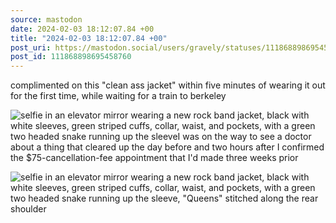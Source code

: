 ```yaml
---
source: mastodon
date: 2024-02-03 18:12:07.84 +00
title: "2024-02-03 18:12:07.84 +00"
post_uri: https://mastodon.social/users/gravely/statuses/111868898695458760
post_id: 111868898695458760
---
```

complimented on this "clean ass jacket" within five minutes of wearing it out for the first time, while waiting for a train to berkeley


![selfie in an elevator mirror wearing a new rock band jacket, black with white sleeves, green striped cuffs, collar, waist, and pockets, with a green two headed snake running up the sleeveI was on the way to see a doctor about a thing that cleared up the day before and two hours after I confirmed the $75-cancellation-fee appointment that I'd made three weeks prior](/images/111868898279185601.jpeg)

![selfie in an elevator mirror wearing a new rock band jacket, black with white sleeves, green striped cuffs, collar, waist, and pockets, with a green two headed snake running up the sleeve, "Queens" stitched along the rear shoulder](/images/111868898377986629.jpeg)

